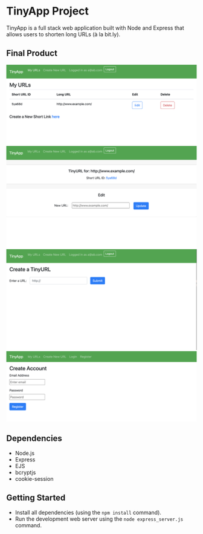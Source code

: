 # TinyApp Project

TinyApp is a full stack web application built with Node and Express that allows users to shorten long URLs (à la bit.ly).

## Final Product

!["all urls page"](https://github.com/tmackinnon/tinyapp/blob/main/docs/urls-page.png?raw=true)
!["url example page"](https://github.com/tmackinnon/tinyapp/blob/main/docs/url-example-page.png?raw=true)
!["new URL page"](https://github.com/tmackinnon/tinyapp/blob/main/docs/new-url-page.png?raw=true)
!["register page"](https://github.com/tmackinnon/tinyapp/blob/main/docs/register-page.png?raw=true)

## Dependencies

- Node.js
- Express
- EJS
- bcryptjs
- cookie-session

## Getting Started

- Install all dependencies (using the `npm install` command).
- Run the development web server using the `node express_server.js` command.